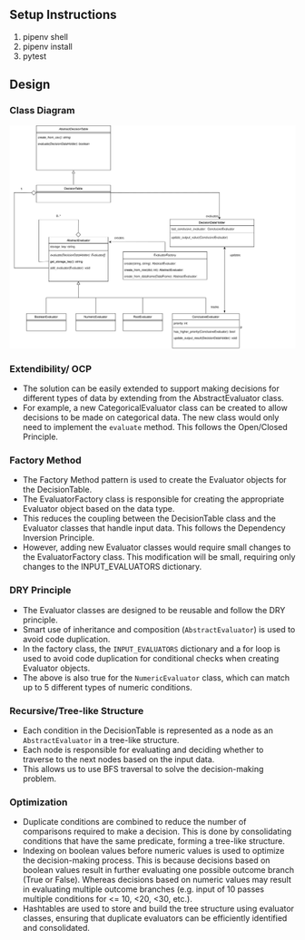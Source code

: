 ##  Setup Instructions
1. pipenv shell
2. pipenv install
3. pytest

## Design

### Class Diagram
![Class Diagram](./decision_table_class_diagram.svg)

### Extendibility/ OCP
* The solution can be easily extended to support making decisions for different types of data by extending from the AbstractEvaluator class. 
* For example, a new CategoricalEvaluator class can be created to allow decisions to be made on categorical data. The new class would only need to implement the `evaluate` method. This follows the Open/Closed Principle.

### Factory Method
* The Factory Method pattern is used to create the Evaluator objects for the DecisionTable. 
* The EvaluatorFactory class is responsible for creating the appropriate Evaluator object based on the data type. 
* This reduces the coupling between the DecisionTable class and the Evaluator classes that handle input data. This follows the Dependency Inversion Principle. 
* However, adding new Evaluator classes would require small changes to the EvaluatorFactory class. This modification will be small, requiring only changes to the INPUT_EVALUATORS dictionary.

### DRY Principle
* The Evaluator classes are designed to be reusable and follow the DRY principle.
* Smart use of inheritance and composition (`AbstractEvaluator`) is used to avoid code duplication.
* In the factory class, the `INPUT_EVALUATORS` dictionary and a for loop is used to avoid code duplication for conditional checks when creating Evaluator objects.
* The above is also true for the `NumericEvaluator` class, which can match up to 5 different types of numeric conditions.

### Recursive/Tree-like Structure
* Each condition in the DecisionTable is represented as a node as an `AbstractEvaluator` in a tree-like structure.
* Each node is responsible for evaluating and deciding whether to traverse to the next nodes based on the input data.
* This allows us to use BFS traversal to solve the decision-making problem.

### Optimization
* Duplicate conditions are combined to reduce the number of comparisons required to make a decision. This is done by consolidating conditions that have the same predicate, forming a tree-like structure.
* Indexing on boolean values before numeric values is used to optimize the decision-making process. This is because decisions based on boolean values result in further evaluating one possible outcome branch (True or False). Whereas decisions based on numeric values may result in evaluating multiple outcome branches (e.g. input of 10 passes multiple conditions for <= 10, <20, <30, etc.).
* Hashtables are used to store and build the tree structure using evaluator classes, ensuring that duplicate evaluators can be efficiently identified and consolidated.


